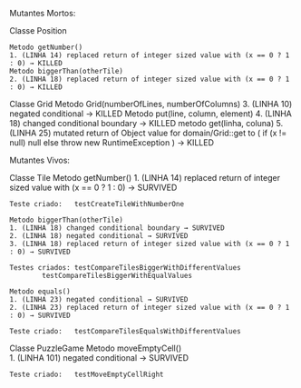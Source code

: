 Mutantes Mortos:

Classe Position

	Metodo getNumber()
	1. (LINHA 14) replaced return of integer sized value with (x == 0 ? 1 : 0) → KILLED
	Metodo biggerThan(otherTile)
	2. (LINHA 18) replaced return of integer sized value with (x == 0 ? 1 : 0) → KILLED

Classe Grid
	Metodo Grid(numberOfLines, numberOfColumns)
	3. (LINHA 10) negated conditional → KILLED
	Metodo put(line, column, element)
	4. (LINHA 18) changed conditional boundary → KILLED
	metodo get(linha, coluna)
	5. (LINHA 25) mutated return of Object value for domain/Grid::get to ( if (x != null) null 		else throw new RuntimeException ) → KILLED

Mutantes Vivos:

Classe Tile
	Metodo getNumber()
	1. (LINHA 14) replaced return of integer sized value with (x == 0 ? 1 : 0) → SURVIVED

	Teste criado: 	testCreateTileWithNumberOne

	Metodo biggerThan(otherTile)
	1. (LINHA 18) changed conditional boundary → SURVIVED
	2. (LINHA 18) negated conditional → SURVIVED
	3. (LINHA 18) replaced return of integer sized value with (x == 0 ? 1 : 0) → SURVIVED

	Testes criados: testCompareTilesBiggerWithDifferentValues
			testCompareTilesBiggerWithEqualValues
		
	Metodo equals()	
	1. (LINHA 23) negated conditional → SURVIVED
	2. (LINHA 23) replaced return of integer sized value with (x == 0 ? 1 : 0) → SURVIVED

	Teste criado: 	testCompareTilesEqualsWithDifferentValues

Classe PuzzleGame
	Metodo moveEmptyCell()	
	1. (LINHA 101) negated conditional → SURVIVED

	Teste criado: 	testMoveEmptyCellRight

